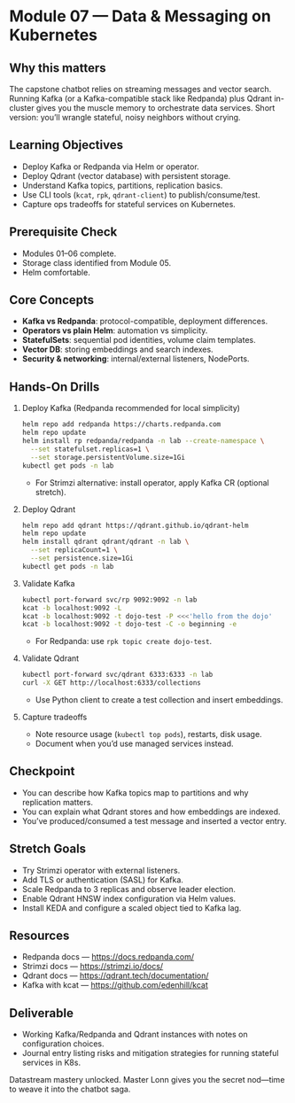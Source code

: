 # Module 07 — Data & Messaging on Kubernetes

## Why this matters

The capstone chatbot relies on streaming messages and vector search. Running Kafka (or a Kafka-compatible stack like Redpanda) plus Qdrant in-cluster gives you the muscle memory to orchestrate data services. Short version: you’ll wrangle stateful, noisy neighbors without crying.

## Learning Objectives

- Deploy Kafka or Redpanda via Helm or operator.
- Deploy Qdrant (vector database) with persistent storage.
- Understand Kafka topics, partitions, replication basics.
- Use CLI tools (`kcat`, `rpk`, `qdrant-client`) to publish/consume/test.
- Capture ops tradeoffs for stateful services on Kubernetes.

## Prerequisite Check

- Modules 01–06 complete.
- Storage class identified from Module 05.
- Helm comfortable.

## Core Concepts

- **Kafka vs Redpanda**: protocol-compatible, deployment differences.
- **Operators vs plain Helm**: automation vs simplicity.
- **StatefulSets**: sequential pod identities, volume claim templates.
- **Vector DB**: storing embeddings and search indexes.
- **Security & networking**: internal/external listeners, NodePorts.

## Hands-On Drills

1. Deploy Kafka (Redpanda recommended for local simplicity)

   ```bash
   helm repo add redpanda https://charts.redpanda.com
   helm repo update
   helm install rp redpanda/redpanda -n lab --create-namespace \
     --set statefulset.replicas=1 \
     --set storage.persistentVolume.size=1Gi
   kubectl get pods -n lab
   ```

   - For Strimzi alternative: install operator, apply Kafka CR (optional stretch).

2. Deploy Qdrant

   ```bash
   helm repo add qdrant https://qdrant.github.io/qdrant-helm
   helm repo update
   helm install qdrant qdrant/qdrant -n lab \
     --set replicaCount=1 \
     --set persistence.size=1Gi
   kubectl get pods -n lab
   ```

3. Validate Kafka

   ```bash
   kubectl port-forward svc/rp 9092:9092 -n lab
   kcat -b localhost:9092 -L
   kcat -b localhost:9092 -t dojo-test -P <<<'hello from the dojo'
   kcat -b localhost:9092 -t dojo-test -C -o beginning -e
   ```

   - For Redpanda: use `rpk topic create dojo-test`.

4. Validate Qdrant

   ```bash
   kubectl port-forward svc/qdrant 6333:6333 -n lab
   curl -X GET http://localhost:6333/collections
   ```

   - Use Python client to create a test collection and insert embeddings.

5. Capture tradeoffs
   - Note resource usage (`kubectl top pods`), restarts, disk usage.
   - Document when you’d use managed services instead.

## Checkpoint

- You can describe how Kafka topics map to partitions and why replication matters.
- You can explain what Qdrant stores and how embeddings are indexed.
- You’ve produced/consumed a test message and inserted a vector entry.

## Stretch Goals

- Try Strimzi operator with external listeners.
- Add TLS or authentication (SASL) for Kafka.
- Scale Redpanda to 3 replicas and observe leader election.
- Enable Qdrant HNSW index configuration via Helm values.
- Install KEDA and configure a scaled object tied to Kafka lag.

## Resources

- Redpanda docs — https://docs.redpanda.com/
- Strimzi docs — https://strimzi.io/docs/
- Qdrant docs — https://qdrant.tech/documentation/
- Kafka with kcat — https://github.com/edenhill/kcat

## Deliverable

- Working Kafka/Redpanda and Qdrant instances with notes on configuration choices.
- Journal entry listing risks and mitigation strategies for running stateful services in K8s.

Datastream mastery unlocked. Master Lonn gives you the secret nod—time to weave it into the chatbot saga.
